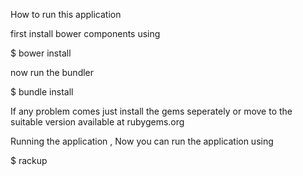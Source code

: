 How to run this application

first install bower components using

$ bower install

now run the bundler

$ bundle install 

If any problem comes just install the gems seperately or move to the suitable version available at rubygems.org

Running the application , Now you can run the application using

$ rackup
